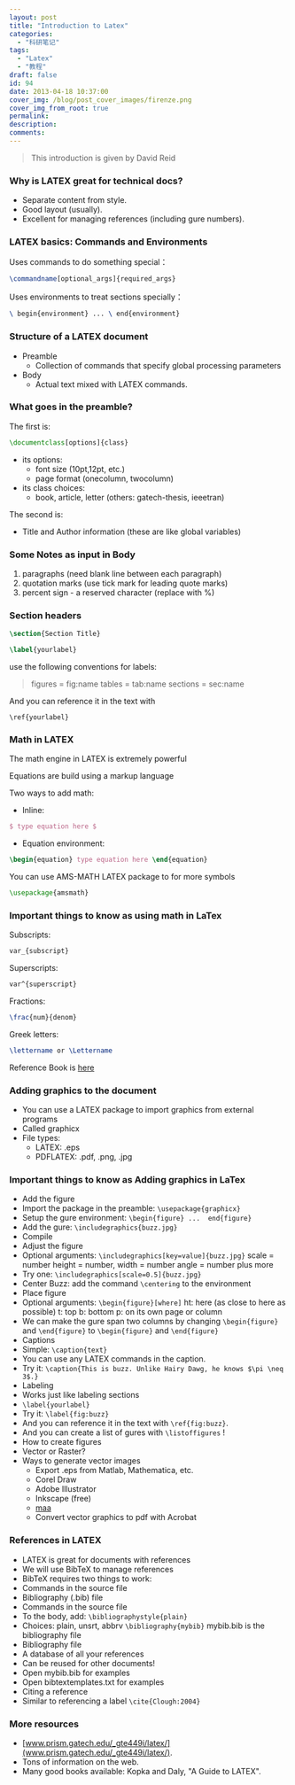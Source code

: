 ```yaml
---
layout: post
title: "Introduction to Latex"
categories:
  - "科研笔记"
tags:
  - "Latex"
  - "教程"
draft: false
id: 94
date: 2013-04-18 10:37:00
cover_img: /blog/post_cover_images/firenze.png
cover_img_from_root: true
permalink:
description:
comments:
---
```


> This introduction is given by David Reid

### Why is LATEX great for technical docs?

* Separate content from style.
* Good layout (usually).
* Excellent for managing references (including gure numbers).

### LATEX basics: Commands and Environments

Uses commands to do something special：

```latex
\commandname[optional_args]{required_args}
```

Uses environments to treat sections specially：

```latex
\ begin{environment} ... \ end{environment}
```

### Structure of a LATEX document

* Preamble
    * Collection of commands that specify global processing parameters
* Body
    * Actual text mixed with LATEX commands.

### What goes in the preamble?

The first is:
```latex
\documentclass[options]{class}
```
* its options:
    * font size (10pt,12pt, etc.)
    * page format (onecolumn, twocolumn)
* its class choices:
    * book, article, letter (others: gatech-thesis, ieeetran)

The second is:
* Title and Author information (these are like global variables)

### Some Notes as input in Body

1.  paragraphs (need blank line between each paragraph)
2.  quotation marks (use tick mark for leading quote marks)
3.  percent sign - a reserved character (replace with \%)

### Section headers

```latex
\section{Section Title}
```

```latex
\label{yourlabel}
```

use the following conventions for labels:

>   figures = fig:name
>   tables = tab:name
>   sections = sec:name

And you can reference it in the text with

```\latex
\ref{yourlabel}
```

### Math in LATEX

The math engine in LATEX is extremely powerful

Equations are build using a markup language

Two ways to add math:

* Inline:
```latex
$ type equation here $
```

* Equation environment:
```latex
\begin{equation} type equation here \end{equation}
```

You can use AMS-MATH LATEX package to for more symbols

```latex
\usepackage{amsmath}
```

### Important things to know as using math in LaTex

Subscripts:

```latex
var_{subscript}
```

Superscripts:

```latex
var^{superscript}
```

Fractions:

```latex
\frac{num}{denom}
```

Greek letters:

```latex
\lettername or \Lettername
```

Reference Book is [here](ftp://ftp.ams.org/pub/tex/doc/amsmath/short-math-guide.pdf)

### Adding graphics to the document

* You can use a LATEX package to import graphics from external programs
* Called graphicx
* File types:
    * LATEX: .eps
    * PDFLATEX: .pdf, .png, .jpg

### Important things to know as Adding graphics in LaTex

* Add the figure
 * Import the package in the preamble:
      `\usepackage{graphicx}`
 * Setup the gure environment:
      `\begin{figure} ...  end{figure}`
 * Add the gure:
      `\includegraphics{buzz.jpg}`
 * Compile
* Adjust the figure
 * Optional arguments:
      `\includegraphics[key=value]{buzz.jpg}`
      scale = number
      height = number, width = number
      angle = number
      plus more
 * Try one:
      `\includegraphics[scale=0.5]{buzz.jpg}`
 * Center Buzz: add the command `\centering` to the environment
* Place figure
 * Optional arguments: `\begin{figure}[where]`
       ht: here (as close to here as possible)
       t: top
       b: bottom
       p: on its own page or column
 * We can make the gure span two columns by changing `\begin{figure}` and `\end{figure}` to  `\begin{figure}` and `\end{figure}`
* Captions
 * Simple: `\caption{text}`
 * You can use any LATEX commands in the caption.
 * Try it: `\caption{This is buzz. Unlike Hairy Dawg, he knows $\pi \neq 3$.}`
* Labeling
 * Works just like labeling sections
 * `\label{yourlabel}`
 * Try it: `\label{fig:buzz}`
 * And you can reference it in the text with `\ref{fig:buzz}`.
 * And you can create a list of gures with `\listoffigures` !
* How to create figures
 * Vector or Raster?
 * Ways to generate vector images
    * Export .eps from Matlab, Mathematica, etc.
    * Corel Draw
    * Adobe Illustrator
    * Inkscape (free)
    * [maa](http://www.maa.org/)
    * Convert vector graphics to pdf with Acrobat

### References in LATEX

* LATEX is great for documents with references
* We will use BibTeX to manage references
* BibTeX requires two things to work:
 * Commands in the source file
 * Bibliography (.bib) file
* Commands in the source file
 * To the body, add: `\bibliographystyle{plain}`
 * Choices: plain, unsrt, abbrv `\bibliography{mybib}` mybib.bib is the bibliography file
* Bibliography file
 * A database of all your references
 * Can be reused for other documents!
 * Open mybib.bib for examples
 * Open bibtextemplates.txt for examples
* Citing a reference
 * Similar to referencing a label
 `\cite{Clough:2004}`

### More resources

* [www.prism.gatech.edu/_gte449i/latex/](www.prism.gatech.edu/_gte449i/latex/).
* Tons of information on the web.
* Many good books available: Kopka and Daly, "A Guide to LATEX".
